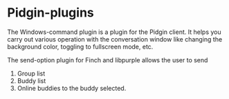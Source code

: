 Pidgin-plugins
==============

The Windows-command plugin is a plugin for the Pidgin client. It helps you carry out various operation with the conversation window like changing the background color, toggling to fullscreen mode, etc.

The send-option plugin for Finch and libpurple allows the user to send 
1. Group list
2. Buddy list
3. Online buddies
to the buddy selected.
